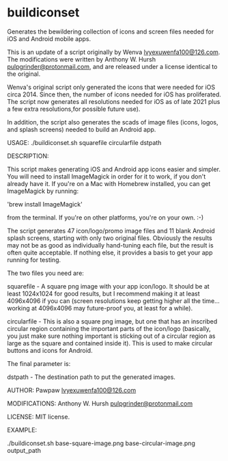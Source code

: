# buildiconset
Generates the bewildering collection of icons and screen files needed for iOS and Android mobile apps.

This is an update of a script originally by Wenva <lvyexuwenfa100@126.com>. The modifications were written by Anthony W. Hursh <pulpgrinder@protonmail.com>, and are released under a license identical to the original.

Wenva's original script only generated the icons that were needed for iOS circa 2014. Since then, the number of icons needed for iOS has proliferated. The script now generates all resolutions needed for iOS as of late 2021 plus a few extra resolutions,for possible future use). 

In addition, the script also generates the scads of image files (icons, logos, and splash screens) needed to build an Android app.

USAGE:
   ./buildiconset.sh squarefile circularfile dstpath

DESCRIPTION:

This script makes generating iOS and Android app icons easier and simpler. You will need to install ImageMagick in order for it to work, if you don't already have it. If you're on a Mac with Homebrew installed, you can get ImageMagick by running:
    
   'brew install ImageMagick'
    
from the terminal. If you're on other platforms, you're on your own. :-)
    
The script generates 47 icon/logo/promo image files and 11 blank Android splash screens, starting with only two original files. Obviously the results may not be as good as individually hand-tuning each file, but the result is often quite acceptable. If nothing else, it provides a basis to get your app running for testing.
    
 The two files you need are:

squarefile - A square png image with your app icon/logo. It should be at least 1024x1024 for good results, but I recommend making it at least 4096x4096 if you can (screen resolutions keep getting higher all the time... working at 4096x4096 may future-proof you, at least for a while).
    
circularfile - This is also a square png image, but one that has an inscribed circular region containing the important parts of the icon/logo (basically, you just make sure nothing important is sticking out of a circular region as large as the square and contained inside it). This is used to make circular buttons and icons for Android. 
    
The final parameter is:
    
dstpath - The destination path to put the generated images.

AUTHOR:
    Pawpaw <lvyexuwenfa100@126.com>
    
MODIFICATIONS:
    Anthony W. Hursh <pulpgrinder@protonmail.com>

LICENSE:
    MIT license.

EXAMPLE:

   ./buildiconset.sh base-square-image.png base-circular-image.png output_path
